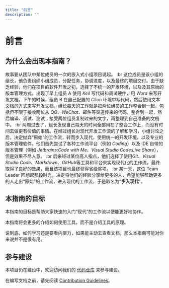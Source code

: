 ```yaml
---
title: "前言"
description: ""
---
```


# 前言

## 为什么会出现本指南？

故事要从团队中某位成员的一次的嵌入式小组项目说起。
:br 这位成员是该小组的组长，他负责组织小组成员，分配任务，协调进度，以及最终的项目交付。由于缺乏经验，他们在项目的软件开发之初，选择了不统一的开发环境，以及及其原始的版本管理方式。出现了早上组员 A 使用 *Keil* 写代码和调试硬件，用 *Word* 来写开发文档。下午的时候，组员 B 在自己配置的 *Clion* 环境中写代码，然后使用文本文档的方式来写开发文档。组长每天的工作就是把两位组员的工作整合到一起，包括但不限于接收两位从 *QQ*、*WeChat*、邮件等渠道传来的代码，整合到一起，然后编译、调试、测试；接受两位组员复制过来的文字，再整理到自己准备的文档中。
:br 两周过去了，组长发现自己每天的时间全部用在了整合工作上，而没有时间去做更有价值的事情。在经过组长对现代开发工作流的了解和学习，小组讨论之后，决定抛弃“原始”的工作流，转而步入现代，使用统一的开发环境，以及专业的版本管理软件。他们首先尝试了各种工作流平台（例如 *Coding*）以及 IDE 自带的版本管理（例如 *Jetbrains:Code with Me*、*Visual Studio Code:Live Share*），但是效果不尽人意。
:br 后来经过某位高人指点，他们选择了使用*Git*、*Visual Studio Code*、*Markdown*、*GitHub*等工具和平台来实现现代化的工作流，最终取得了良好的效果，而且该项目也最终获得省级奖项。
:br 某一天，这位 Team Leader 回想起那段时光，决定将他们的经验分享给更多的人，希望能够帮助更多的人走出“原始”的工作流，进入现代的工作流，于是取名为“**步入现代**”。


## 本指南的目标

本指南的目标是帮助大家快速的入门“现代”的工作流以便能更好地协作。

本指南将会更多的介绍如何使用工具，而不是介绍工具的原理。

说到底，如何学习还是要看内驱力，如果能主动去查看文档，那么本指南可能对你来说并不是很有用。


## 参与建设

本项目仍在建设中，欢迎访问我们的 [代码仓库](https://github.com/BPCClub/Shift2Modern) 来参与建设。

在编写文档之前，请先阅读 [Contribution Guidelines](/contribution-guidelines)。
